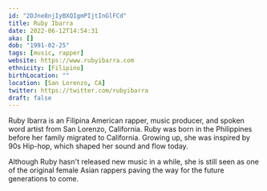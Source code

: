 ```yaml
---
id: "2DJne8njIyBXQIgmPIjtInGlFCd"
title: Ruby Ibarra
date: 2022-06-12T14:54:31
aka: []
dob: "1991-02-25"
tags: [music, rapper]
website: https://www.rubyibarra.com
ethnicity: [Filipino]
birthLocation: ""
location: [San Lorenzo, CA]
twitter: https://twitter.com/rubyibarra
draft: false
---
```


Ruby Ibarra is an Filipina American rapper, music producer, and spoken word
artist from San Lorenzo, California. Ruby was born in the Philippines before her
family migrated to California. Growing up, she was inspired by 90s Hip-hop,
which shaped her sound and flow today.

Although Ruby hasn't released new music in a while, she is still seen as one of
the original female Asian rappers paving the way for the future generations to
come.
